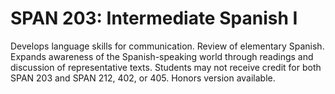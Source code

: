 # SPAN 203: Intermediate Spanish I

Develops language skills for communication. Review of elementary Spanish. Expands awareness of the Spanish-speaking world through readings and discussion of representative texts. Students may not receive credit for both SPAN 203 and SPAN 212, 402, or 405. Honors version available.